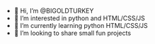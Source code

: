 - 👋 Hi, I’m @BIGOLDTURKEY
- 👀 I’m interested in python and HTML/CSS/JS
- 🌱 I’m currently learning python HTML/CSS/JS
- 💞️ I’m looking to share small fun projects

<!---
BIGOLDTURKEY/BIGOLDTURKEY is a ✨ special ✨ repository because its `README.md` (this file) appears on your GitHub profile.
You can click the Preview link to take a look at your changes.
--->

